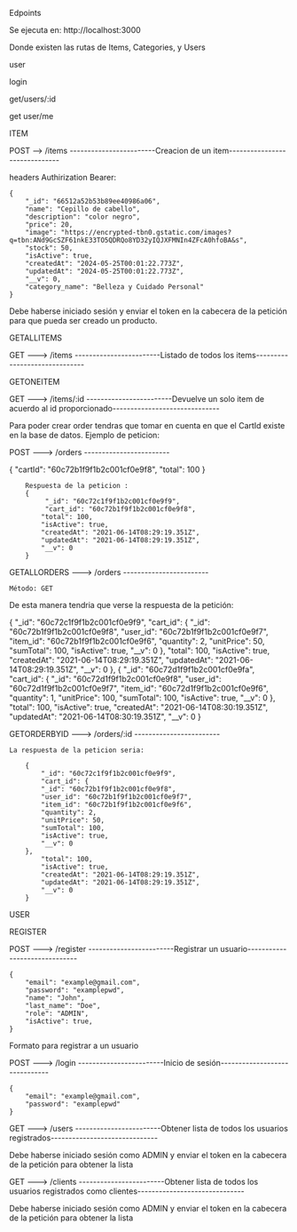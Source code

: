 Edpoints

Se ejecuta en: http://localhost:3000

Donde existen las rutas de Items, Categories, y Users

user 

login

get/users/:id

get user/me

ITEM

POST --> /items ------------------------Creacion de un item------------------------------

headers Authirization Bearer:


    {
        "_id": "66512a52b53b89ee40986a06",
        "name": "Cepillo de cabello",
        "description": "color negro",
        "price": 20,
        "image": "https://encrypted-tbn0.gstatic.com/images?q=tbn:ANd9GcSZF61nkE33TO5QDRQo8YD32yIQJXFMNIn4ZFcA0hfoBA&s",
        "stock": 50,
        "isActive": true,
        "createdAt": "2024-05-25T00:01:22.773Z",
        "updatedAt": "2024-05-25T00:01:22.773Z",
        "__v": 0,
        "category_name": "Belleza y Cuidado Personal"
    }

Debe haberse iniciado sesión y enviar el token en la cabecera de la petición para que pueda ser creado un producto.

GETALLITEMS

GET ---> /items ------------------------Listado de todos los items------------------------------

GETONEITEM

GET ---> /items/:id ------------------------Devuelve un solo item de acuerdo al id proporcionado------------------------------


Para poder crear order tendras que tomar en cuenta en que el CartId existe en la base de datos. Ejemplo de peticion:

POST ---> /orders ------------------------

{
  "cartId": "60c72b1f9f1b2c001cf0e9f8", 
  "total": 100
}

        Respuesta de la peticion :
        {
             "_id": "60c72c1f9f1b2c001cf0e9f9",
             "cart_id": "60c72b1f9f1b2c001cf0e9f8",
            "total": 100,
            "isActive": true,
            "createdAt": "2021-06-14T08:29:19.351Z",
            "updatedAt": "2021-06-14T08:29:19.351Z",
            "__v": 0
        }

GETALLORDERS ---> /orders ------------------------

    Método: GET

De esta manera tendria que verse la respuesta de la petición:


  {
        "_id": "60c72c1f9f1b2c001cf0e9f9",
        "cart_id": {
          "_id": "60c72b1f9f1b2c001cf0e9f8",
          "user_id": "60c72b1f9f1b2c001cf0e9f7",
          "item_id": "60c72b1f9f1b2c001cf0e9f6",
          "quantity": 2,
          "unitPrice": 50,
          "sumTotal": 100,
          "isActive": true,
          "__v": 0
    },
        "total": 100,
        "isActive": true,
        "createdAt": "2021-06-14T08:29:19.351Z",
        "updatedAt": "2021-06-14T08:29:19.351Z",
        "__v": 0
  },
  {
        "_id": "60c72d1f9f1b2c001cf0e9fa",
        "cart_id": {
            "_id": "60c72d1f9f1b2c001cf0e9f8",
          "user_id": "60c72d1f9f1b2c001cf0e9f7",
          "item_id": "60c72d1f9f1b2c001cf0e9f6",
          "quantity": 1,
          "unitPrice": 100,
          "sumTotal": 100,
          "isActive": true,
          "__v": 0
    },
        "total": 100,
        "isActive": true,
        "createdAt": "2021-06-14T08:30:19.351Z",
        "updatedAt": "2021-06-14T08:30:19.351Z",
        "__v": 0
  }





GETORDERBYID ---> /orders/:id ------------------------

    La respuesta de la peticion seria:

        {
            "_id": "60c72c1f9f1b2c001cf0e9f9",
            "cart_id": {
            "_id": "60c72b1f9f1b2c001cf0e9f8",
            "user_id": "60c72b1f9f1b2c001cf0e9f7",
            "item_id": "60c72b1f9f1b2c001cf0e9f6",
            "quantity": 2,
            "unitPrice": 50,
            "sumTotal": 100,
            "isActive": true,
            "__v": 0
        },
            "total": 100,
            "isActive": true,
            "createdAt": "2021-06-14T08:29:19.351Z",
            "updatedAt": "2021-06-14T08:29:19.351Z",
            "__v": 0
        }


USER

REGISTER

POST ---> /register ------------------------Registrar un usuario------------------------------

    {
        "email": "example@gmail.com",
        "password": "examplepwd",
        "name": "John",
        "last_name": "Doe",
        "role": "ADMIN",
        "isActive": true,
    }
Formato para registrar a un usuario

POST ---> /login ------------------------Inicio de sesión------------------------------

    {
        "email": "example@gmail.com",
        "password": "examplepwd"
    }

GET ---> /users ------------------------Obtener lista de todos los usuarios registrados------------------------------

Debe haberse iniciado sesión como ADMIN y enviar el token en la cabecera de la petición para obtener la lista

GET ---> /clients ------------------------Obtener lista de todos los usuarios registrados como clientes------------------------------

Debe haberse iniciado sesión como ADMIN y enviar el token en la cabecera de la petición para obtener la lista





